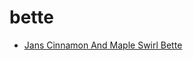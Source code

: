 # bette

 * [Jans Cinnamon And Maple Swirl Bette](index/j/jans-cinnamon-and-maple-swirl-bette.json)
